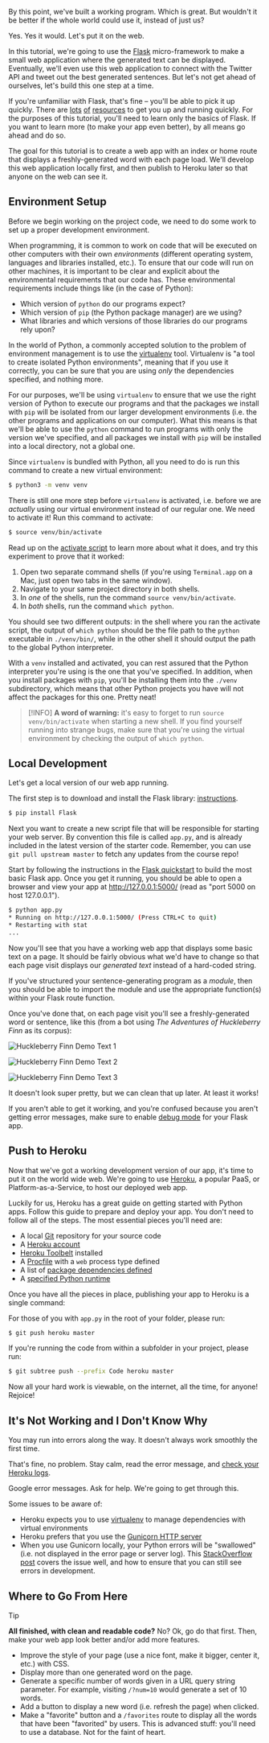 By this point, we've built a working program. Which is great. But wouldn't it be better if the whole world could use it, instead of just us?

Yes. Yes it would.
Let's put it on the web.

In this tutorial, we're going to use the [Flask](http://flask.pocoo.org/) micro-framework to make a small web application where the generated text can be displayed. Eventually, we'll even use this web application to connect with the Twitter API and tweet out the best generated sentences. But let's not get ahead of ourselves, let's build this one step at a time.

If you're unfamiliar with Flask, that's fine – you'll be able to pick it up quickly. There are [lots](http://blog.miguelgrinberg.com/post/the-flask-mega-tutorial-part-i-hello-world) [of](https://realpython.com/blog/python/flask-by-example-part-1-project-setup/) [resources](https://exploreflask.com/) to get you up and running quickly. For the purposes of this tutorial, you'll need to learn only the basics of Flask. If you want to learn more (to make your app even better), by all means go ahead and do so.

The goal for this tutorial is to create a web app with an index or home route that displays a freshly-generated word with each page load. We'll develop this web application locally first, and then publish to Heroku later so that anyone on the web can see it.

## Environment Setup

Before we begin working on the project code, we need to do some work to set up a proper development environment.

When programming, it is common to work on code that will be executed on other computers with their own _environments_ (different operating system, languages and libraries installed, etc.). To ensure that our code will run on other machines, it is important to be clear and explicit about the environmental requirements that our code has. These environmental requirements include things like (in the case of Python):

* Which version of `python` do our programs expect?
* Which version of `pip` (the Python package manager) are we using?
* What libraries and which versions of those libraries do our programs rely upon?

In the world of Python, a commonly accepted solution to the problem of environment management is to use the [virtualenv](https://virtualenv.pypa.io/) tool. Virtualenv is "a tool to create isolated Python environments", meaning that if you use it correctly, you can be sure that you are using _only_ the dependencies specified, and nothing more.

For our purposes, we'll be using `virtualenv` to ensure that we use the right version of Python to execute our programs and that the packages we install with `pip` will be isolated from our larger development environments (i.e. the other programs and applications on our computer). What this means is that we'll be able to use the `python` command to run programs with only the version we've specified, and all packages we install with `pip` will be installed into a local directory, not a global one.

Since `virtualenv` is bundled with Python, all you need to do is run this command to create a new virtual environment:

```bash
$ python3 -m venv venv
```

There is still one more step before `virtualenv` is activated, i.e. before we are _actually_ using our virtual environment instead of our regular one. We need to activate it! Run this command to activate:

```bash
$ source venv/bin/activate
```

Read up on the [activate script](https://virtualenv.pypa.io/en/latest/userguide.html#activate-script) to learn more about what it does, and try this experiment to prove that it worked:

1. Open two separate command shells (if you're using `Terminal.app` on a Mac, just open two tabs in the same window).
2. Navigate to your same project directory in both shells.
3. In _one_ of the shells, run the command `source venv/bin/activate`.
4. In _both_ shells, run the command `which python`.

You should see two different outputs: in the shell where you ran the activate script, the output of `which python` should be the file path to the `python` executable in `./venv/bin/`, while in the other shell it should output the path to the global Python interpreter.

With a `venv` installed and activated, you can rest assured that the Python interpreter you're using is the one that you've specified. In addition, when you install packages with `pip`, you'll be installing them into the `./venv` subdirectory, which means that other Python projects you have will not affect the packages for this one. Pretty neat!

> [!INFO]
> **A word of warning:** it's easy to forget to run `source venv/bin/activate` when starting a new shell. If you find yourself running into strange bugs, make sure that you're using the virtual environment by checking the output of `which python`.

## Local Development

Let's get a local version of our web app running.

The first step is to download and install the Flask library: [instructions](http://flask.pocoo.org/docs/2.0/installation/).

```bash
$ pip install Flask
```

Next you want to create a new script file that will be responsible for starting your web server. By convention this file is called `app.py`, and is already included in the latest version of the starter code. Remember, you can use `git pull upstream master` to fetch any updates from the course repo!

Start by following the instructions in the [Flask quickstart](http://flask.pocoo.org/docs/2.0/quickstart/) to build the most basic Flask app. Once you get it running, you should be able to open a browser and view your app at http://127.0.0.1:5000/ (read as "port 5000 on host 127.0.0.1").

```bash
$ python app.py
* Running on http://127.0.0.1:5000/ (Press CTRL+C to quit)
* Restarting with stat
...
```

Now you'll see that you have a working web app that displays some basic text on a page. It should be fairly obvious what we'd have to change so that each page visit displays our *generated text* instead of a hard-coded string.

If you've structured your sentence-generating program as a *module*, then you should be able to import the module and use the appropriate function(s) within your Flask route function.

Once you've done that, on each page visit you'll see a freshly-generated word or sentence, like this (from a bot using *The Adventures of Huckleberry Finn* as its corpus):

![Huckleberry Finn Demo Text 1](huckFinnDemo1.png)

![Huckleberry Finn Demo Text 2](huckFinnDemo2.png)

![Huckleberry Finn Demo Text 3](huckFinnDemo3.png)

It doesn't look super pretty, but we can clean that up later. At least it works!

If you aren't able to get it working, and you're confused because you aren't getting error messages, make sure to enable [debug mode](http://flask.pocoo.org/docs/2.0/quickstart/#debug-mode) for your Flask app.

## Push to Heroku

Now that we've got a working development version of our app, it's time to put it on the world wide web. We're going to use [Heroku](https://www.heroku.com/), a popular PaaS, or Platform-as-a-Service, to host our deployed web app.

Luckily for us, Heroku has a great guide on getting started with Python apps. Follow this guide to prepare and deploy your app. You don't need to follow all of the steps. The most essential pieces you'll need are:

- A local [Git](https://git-scm.com/) repository for your source code
- A [Heroku account](https://signup.heroku.com/www-home-top)
- [Heroku Toolbelt](https://toolbelt.heroku.com/) installed
- A [Procfile](https://devcenter.heroku.com/articles/procfile) with a `web` process type defined
- A list of [package dependencies defined](https://devcenter.heroku.com/articles/getting-started-with-python#declare-app-dependencies)
- A [specified Python runtime](https://devcenter.heroku.com/articles/python-runtimes)

Once you have all the pieces in place, publishing your app to Heroku is a single command:

For those of you with `app.py` in the root of your folder, please run:

```bash
$ git push heroku master
```

If you're running the code from within a subfolder in your project, please run:

```bash
$ git subtree push --prefix Code heroku master
```

Now all your hard work is viewable, on the internet, all the time, for anyone! Rejoice!

## It's Not Working and I Don't Know Why

You may run into errors along the way. It doesn't always work smoothly the first time.

That's fine, no problem. Stay calm, read the error message, and [check your Heroku logs](https://devcenter.heroku.com/articles/getting-started-with-python#view-logs).

Google error messages. Ask for help. We're going to get through this.

Some issues to be aware of:

- Heroku expects you to use [virtualenv](https://docs.python.org/3/library/venv.html) to manage dependencies with virtual environments
- Heroku prefers that you use the [Gunicorn HTTP server](http://gunicorn.org/)
- When you use Gunicorn locally, your Python errors will be "swallowed" (i.e. not displayed in the error page or server log). This [StackOverflow post](http://stackoverflow.com/questions/8950674/debugging-a-flask-app-running-in-gunicorn) covers the issue well, and how to ensure that you can still see errors in development.

## Where to Go From Here

> [!TIP]
> **All finished, with clean and readable code?**
> No? Ok, go do that first. Then, make your web app look better and/or add more features.
>
>
> - Improve the style of your page (use a nice font, make it bigger, center it, etc.) with CSS.
> - Display more than one generated word on the page.
> - Generate a specific number of words given in a URL query string parameter. For example, visiting `/?num=10` would generate a set of 10 words.
> - Add a button to display a new word (i.e. refresh the page) when clicked.
> - Make a "favorite" button and a `/favorites` route to display all the words that have been "favorited" by users. This is advanced stuff: you'll need to use a database. Not for the faint of heart.
